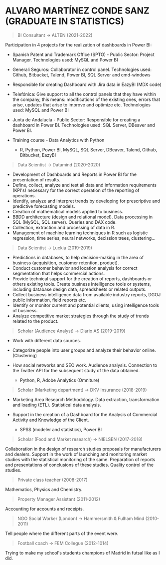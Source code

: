 # ALVARO MARTÍNEZ CONDE SANZ (GRADUATE IN STATISTICS)

> BI Consultant -> ALTEN (2021-2022)

Participation in 4 projects for the realization of dashboards in Power BI:

* Spanish Patent and Trademark Office (SPTO) - Public Sector: Project Manager. Technologies used: MySQL and Power BI
* Generali Seguros: Collaborator in control panel. Technologies used: Github, Bitbucket, Talend, Power BI, SQL Server and cmd-windows
* Responsible for creating Dashboard with Jira data in EazyBI (MDX code)
* Telefónica: Give support to all the control panels that they have within the company, this means: modifications of the existing ones, errors that arise, updates that arise
to improve and optimize etc. Technologies used: MySQL and Power BI
* Junta de Andalucía - Public Sector: Responsible for creating a dashboard in Power BI. Technologies used: SQL Server, DBeaver and Power BI.
* Training course - Data Analytics with Python

  + R, Python, Power BI, MySQL, SQL Server, DBeaver, Talend, Github, Bitbucket, EazyBI

> Data Scientist -> Datamind (2020-2020)

* Development of Dashboards and Reports in Power BI for the presentation of results.
* Define, collect, analyze and test all data and information requirements (KPI's) necessary for the correct operation of the reporting of operations.
* Identify, analyze and interpret trends by developing for prescriptive and predictive forecasting models.
* Creation of mathematical models applied to business.
* BBDD architecture (design and relational model). Data processing in SQL (MySQL, SQL server). Queries and DAX code.
* Collection, extraction and processing of data in R.
* Management of machine learning techniques in R such as logistic regression, time series, neural networks, decission trees, clustering...

> Data Scientist -> Luckia (2019-2019)

* Predictions in databases, to help decision-making in the area of business (acquisition, customer retention, product).
* Conduct customer behavior and location analysis for correct segmentation that helps commercial actions.
* Provide technical support for the creation of reports, dashboards or others existing tools. Create business intelligence tools or systems, including database design data, spreadsheets or related outputs.
* Collect business intelligence data from available industry reports, DGOJ public information, field reports etc.
* Identify or monitor current and potential clients, using intelligence tools of business.
* Analyze competitive market strategies through the study of trends related to the product.

> Scholar (Audience Analyst) -> Diario AS (2019-2019)

* Work with different data sources.
* Categorize people into user groups and analyze their behavior online. (Clustering)
* How social networks and SEO work. Audience analysis. Connection to the Twitter API for the subsequent study of the data obtained. 

  + Python, R, Adobe Analytics (Omniture)

> Scholar (Marketing department) -> DKV Insurance (2018-2019)

* Marketing Area Research Methodology.
Data extraction, transformation and loading (ETL).
Statistical data analysis.
* Support in the creation of a Dashboard for the Analysis of Commercial Activity and Knowledge of the Client.

  + SPSS (modeler and statistics), Power BI

> Scholar (Food and Market research) -> NIELSEN (2017-2018)

Collaboration in the design of research studies proposals for manufacturers and
dealers. Support in the work of launching and monitoring market studies
with the statistical monitoring of the same. Preparation of reports and presentations of
conclusions of these studies. Quality control of the studies.

> Private class teacher (2008-2017)

Mathematics, Physics and Chemistry.

> Property Manager Assistant (2011-2012)

Accounting for accounts and receipts.

> NGO Social Worker (London) -> Hammersmith & Fulham Mind (2010-2011)

Tell people where the different parts of the event were.

> Football coach -> FEM Collegue (2012-1014)

Trying to make my school's students champions of Madrid in futsal like as I did.

